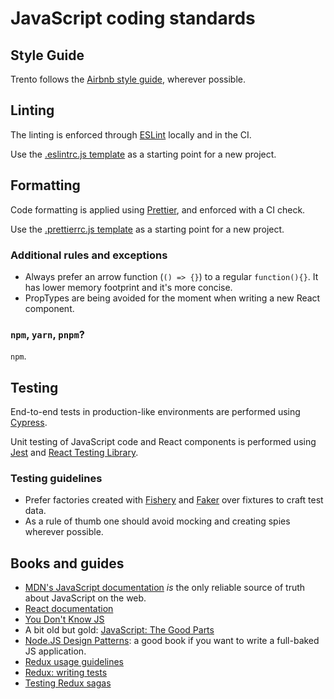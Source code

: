 # JavaScript coding standards

## Style Guide

Trento follows the [Airbnb style guide](https://github.com/airbnb/javascript), wherever possible.

## Linting

The linting is enforced through [ESLint](https://eslint.org/) locally and in the CI.

Use the [.eslintrc.js template](../templates/.eslintrc.js) as a starting point for a new project.

## Formatting

Code formatting is applied using [Prettier](https://prettier.io/), and enforced with a CI check.

Use the [.prettierrc.js template](../templates/.prettierrc.js) as a starting point for a new project.

### Additional rules and exceptions

- Always prefer an arrow function (`() => {}`) to a regular `function(){}`. It has lower memory footprint and it's more concise.
- PropTypes are being avoided for the moment when writing a new React component.

### `npm`, `yarn`, `pnpm`?

`npm`.

## Testing

End-to-end tests in production-like environments are performed using [Cypress](https://www.cypress.io/).

Unit testing of JavaScript code and React components is performed using [Jest](https://jestjs.io/) and [React Testing Library](https://testing-library.com/docs/react-testing-library).

### Testing guidelines

- Prefer factories created with [Fishery](https://github.com/thoughtbot/fishery) and [Faker](https://fakerjs.dev/) over fixtures to craft test data.
- As a rule of thumb one should avoid mocking and creating spies wherever possible.

## Books and guides

- [MDN's JavaScript documentation](https://developer.mozilla.org/en-US/docs/Web/JavaScript) _is_ the only reliable source of truth about JavaScript on the web.
- [React documentation](https://reactjs.org/docs/getting-started.html)
- [You Don't Know JS](https://github.com/getify/You-Dont-Know-JS/blob/1st-ed/README.md)
- A bit old but gold: [JavaScript: The Good Parts](https://www.oreilly.com/library/view/javascript-the-good/9780596517748/)
- [Node.JS Design Patterns](https://www.nodejsdesignpatterns.com): a good book if you want to write a full-baked JS application.
- [Redux usage guidelines](https://redux.js.org/usage/)
- [Redux: writing tests](https://redux.js.org/usage/writing-tests)
- [Testing Redux sagas](https://redux-saga.js.org/docs/advanced/Testing/)
